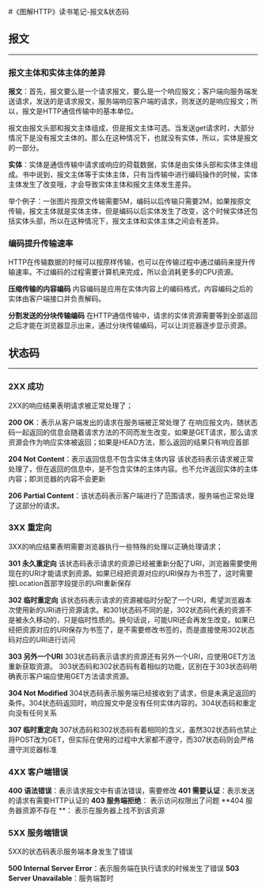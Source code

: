 #《图解HTTP》读书笔记-报文&状态码


## 报文

----------

### 报文主体和实体主体的差异
 
 **报文**：首先，报文要么是一个请求报文，要么是一个响应报文；客户端向服务端发送请求，发送的是请求报文，服务端响应客户端的请求，则发送的是响应报文；所以，报文是HTTP通信传输中的基本单位。
 
 报文由报文头部和报文主体组成，但是报文主体可选。当发送get请求时，大部分情况下是没有报文主体的。那么在这种情况下，也就没有实体，所以，实体是报文的一部分。

**实体**：实体是通信传输中请求或响应的荷载数据，实体是由实体头部和实体主体组成。书中说到，报文主体等于实体主体，只有当传输中进行编码操作的时候，实体主体发生了改变哦，才会导致实体主体和报文主体发生差异。

举个例子：一张图片按原文传输需要5M，编码以后传输只需要2M，如果按原文传输，报文主体就是实体主体，但是编码以后实体发生了改变，这个时候实体还包括实体头部，所以在这种情况下，报文主体和实体主体之间会有差异。

### 编码提升传输速率
HTTP在传输数据的时候可以按原样传输，也可以在传输过程中通过编码来提升传输速率。不过编码的过程需要计算机来完成，所以会消耗更多的CPU资源。

**压缩传输的内容编码**
内容编码是应用在实体内容上的编码格式，内容编码之后的实体由客户端接口并负责解码。

**分割发送的分块传输编码**
在HTTP通信传输中，请求的实体资源需要等到全部返回之后才能在浏览器显示出来，通过分块传输编码，可以让浏览器逐步显示资源。

## 状态码


----------


### 2XX 成功
2XX的响应结果表明请求被正常处理了；

**200 OK**：表示从客户端发出的请求在服务端被正常处理了
在响应报文内，随状态码一起返回的信息会随着请求方法的不同而发生改变。如果是GET请求，那么请求资源会作为响应实体被返回；如果是HEAD方法，那么返回的结果只有响应首部

**204 Not Content**：表示返回信息不包含实体主体内容
该状态码表示请求被正常处理了，但在返回的信息中，是不包含实体的主体内容。也不允许返回实体的主体内容；即浏览器的内容不会更新

**206 Partial Content**：该状态码表示客户端进行了范围请求，服务端也正常处理了这部分的请求。


### 3XX 重定向
3XX的响应结果表明需要浏览器执行一些特殊的处理以正确处理请求；

**301 永久重定向**
该状态码表示请求的资源已经被重新分配了URI，浏览器需要使用现在的URI才能请求到资源。如果已经把资源对应的URI保存为书签了，这时需要按Location首部字段提示的URI重新保存

**302 临时重定向**
该状态码表示请求的资源被临时分配了一个URI，希望浏览器本次使用新的URI进行资源请求。和301状态码不同的是，302状态码代表的资源不是被永久移动的，只是临时性质的。换句话说，可能URI还会再发生改变。如果已经把资源对应的URI保存为书签了，是不需要修改书签的，而是直接使用302状态码对应的URI进行访问

**303 另外一个URI**
303状态码表示请求的资源还有另外一个URI，应使用GET方法重新获取资源。
303状态码和302状态码有着相似的功能，区别在于303状态码明确表示客户端应使用GET方法请求资源。

**304 Not Modified**
304状态码表示服务端已经接收到了请求，但是未满足返回的条件。304状态码返回时，响应报文中是没有任何实体内容的。304状态码和重定向没有任何关系

**307  临时重定向**
307状态码和302状态码有着相同的含义，虽然302状态码也禁止将POST改为GET，但实际在使用的过程中大家都不遵守，而307状态码则会严格遵守浏览器标准

### 4XX 客户端错误

**400 语法错误**：表示请求报文中有语法错误，需要修改
**401 需要认证**：表示发送的请求有需要HTTP认证的
**403 服务端拒绝**： 表示访问权限出了问题
**404 服务器资源不存在 **： 表示在服务器上找不到该资源

### 5XX 服务端错误
5XX的状态码表示服务端本身发生了错误

**500 Internal Server Error**：表示服务端在执行请求的时候发生了错误
**503 Server Unavailable**：服务端暂时
